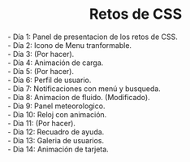 <h1 align="center">Retos de CSS</h1>
- Día 1: Panel de presentacion de los retos de CSS. </br>
- Día 2: Icono de Menu tranformable.</br>
- Día 3: (Por hacer).</br>
- Día 4: Animación de carga.</br>
- Día 5: (Por hacer).</br>
- Día 6: Perfil de usuario.</br>
- Dia 7: Notificaciones con menú y busqueda.</br>
- Dia 8: Animacion de fluido. (Modificado).</br>
- Dia 9: Panel meteorologico.</br>
- Dia 10: Reloj con animación.</br>
- Dia 11: (Por hacer).</br>
- Dia 12: Recuadro de ayuda.</br>
- Dia 13: Galeria de usuarios.</br>
- Dia 14: Animación de tarjeta.</br>
